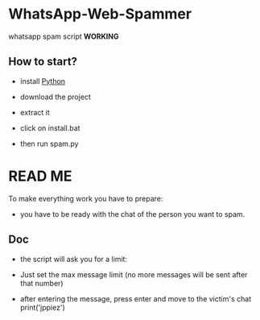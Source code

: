 # WhatsApp-Web-Spammer
whatsapp spam script **WORKING**

## How to start?

- install [Python](https://python.org/download/)

- download the project

- extract it

- click on install.bat

- then run spam.py

# READ ME

To make everything work you have to prepare:

- you have to be ready with the chat of the person you want to spam.

## Doc

- the script will ask you for a limit:

* Just set the max message limit (no more messages will be sent after that number)

- after entering the message, press enter and move to the victim's chat
print('jppiez')